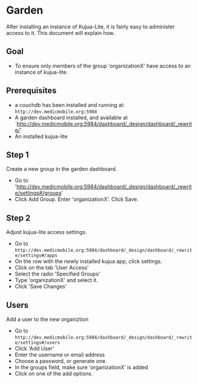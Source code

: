 Garden
======================================

After installing an instance of Kujua-Lite, it is fairly easy to administer
access to it. This document will explain how.

Goal
----

  - To ensure only members of the group 'organizationX' have access to an instance of kujua-lite.

Prerequisites
-------------

  - a couchdb has been installed and running at: `http://dev.medicmobile.org:5984`
  - A garden dashboard installed, and available at `http://dev.medicmobile.org:5984/dashboard/_design/dashboard/_rewrite/'
  - An installed kujua-lite

Step 1
------

Create a new group in the garden dashboard. 

  - Go to 'http://dev.medicmobile.org:5984/dashboard/_design/dashboard/_rewrite/settings#/groups'
  - Click Add Group. Enter 'organizationX'. Click Save.

Step 2
------

Adjust kujua-lite access settings.

  - Go to `http://dev.medicmobile.org:5984/dashboard/_design/dashboard/_rewrite/settings#/apps`
  - On the row with the newly installed kujua app, click settings.
  - Click on the tab 'User Access'
  - Select the radio 'Specified Groups'
  - Type 'organizationX' and select it.
  - Click 'Save Changes'

Users
-----

Add a user to the new organiztion

  - Go to `http://dev.medicmobile.org:5984/dashboard/_design/dashboard/_rewrite/settings#/users`
  - Click 'Add User'
  - Enter the username or email address
  - Choose a password, or generate one.
  - In the groups field, make sure 'organizationX' is added
  - Click on one of the add options.

